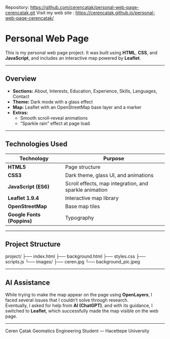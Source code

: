 Repository: https://github.com/cerencatak/personal-web-page-cerencatak.git
Visit my web site : https://cerencatak.github.io/personal-web-page-cerencatak/

 #  Personal Web Page 

This is my personal web page project.
It was built using **HTML**, **CSS**, and **JavaScript**, and includes an interactive map powered by **Leaflet**.

---

##  Overview
- **Sections:** About, Interests, Education, Experience, Skills, Languages, Contact  
- **Theme:** Dark mode with a glass effect  
- **Map:** Leaflet with an OpenStreetMap base layer and a marker  
- **Extras:**
  - Smooth scroll-reveal animations  
  - “Sparkle rain” effect at page load  
  

---

##  Technologies Used
| Technology | Purpose |
|-------------|----------|
| **HTML5** | Page structure |
| **CSS3** | Dark theme, glass UI, and animations |
| **JavaScript (ES6)** | Scroll effects, map integration, and sparkle animation |
| **Leaflet 1.9.4** | Interactive map library |
| **OpenStreetMap** | Base map tiles |
| **Google Fonts (Poppins)** | Typography |

---

##  Project Structure
project/
├── index.html 
├── background.html 
├── styles.css 
├── scripts.js 
└── images/
├── ceren.jpg
└── background_pic.jpeg

---
##  AI Assistance
While trying to make the map appear on the page using **OpenLayers**, I faced several issues that I couldn’t solve through research.  
Eventually, I asked for help from **AI (ChatGPT)**, and with its guidance, I switched to **Leaflet**, which successfully made the map visible on the web page.

---

Ceren Çatak
Geomatics Engineering Student — Hacettepe University
